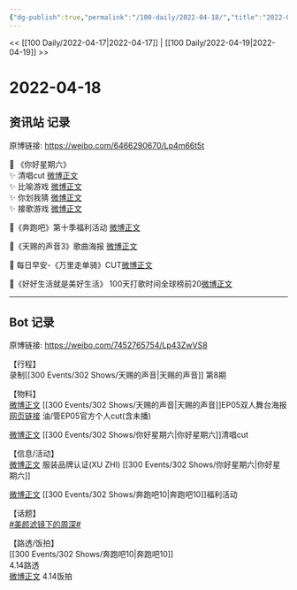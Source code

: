 ```yaml
---
{"dg-publish":true,"permalink":"/100-daily/2022-04-18/","title":"2022-04-18"}
---
```



<< [[100 Daily/2022-04-17\|2022-04-17]] | [[100 Daily/2022-04-19\|2022-04-19]] >>

# 2022-04-18

## 资讯站 记录

原博链接: https://weibo.com/6466290670/Lp4m66t5t

🌟 《你好星期六》  
✨ 清唱cut [微博正文](https://m.weibo.cn/6466290670/4759733292500231)  
✨ 比喻游戏 [微博正文](https://m.weibo.cn/6466290670/4759736837213397)  
✨ 你划我猜 [微博正文](https://m.weibo.cn/6466290670/4759739742816805)  
✨ 接歌游戏 [微博正文](https://m.weibo.cn/6466290670/4759743820728818)

🌟《奔跑吧》第十季福利活动 [微博正文](https://m.weibo.cn/6466290670/4759576316478596)

🌟《天赐的声音3》歌曲海报 [微博正文](https://m.weibo.cn/6466290670/4759549167013818)

🌟 每日早安-《万里走单骑》CUT[微博正文](https://m.weibo.cn/6466290670/4759524310779475)

🌟《好好生活就是美好生活》 100天打歌时间全球榜前20[微博正文](https://m.weibo.cn/6466290670/4759546179883952)

---
## Bot 记录

原博链接: https://weibo.com/7452765754/Lp43ZwVS8

【行程】  
录制[[300 Events/302 Shows/天赐的声音\|天赐的声音]] 第8期

【物料】  
[微博正文](https://m.weibo.cn/1315706994/4759544099770038) [[300 Events/302 Shows/天赐的声音\|天赐的声音]]EP05双人舞台海报  
[网页链接](https://weibo.cn/sinaurl?u=https%3A%2F%2Fyoutu.be%2FxQjhrfyV_vA) 油/管EP05官方个人cut(含未播)

[微博正文](https://m.weibo.cn/6466290670/4759733292500231) [[300 Events/302 Shows/你好星期六\|你好星期六]]清唱cut

【信息/活动】  
[微博正文](https://m.weibo.cn/6308025026/4759589406639761) 服装品牌认证(XU ZHI) [[300 Events/302 Shows/你好星期六\|你好星期六]]

[微博正文](https://m.weibo.cn/5242381821/4759568766469954) [[300 Events/302 Shows/奔跑吧10\|奔跑吧10]]福利活动

【话题】  
[#美颜滤镜下的周深#](https://s.weibo.com/weibo?q=%23%E7%BE%8E%E9%A2%9C%E6%BB%A4%E9%95%9C%E4%B8%8B%E7%9A%84%E5%91%A8%E6%B7%B1%23)

【路透/饭拍】  
[[300 Events/302 Shows/奔跑吧10\|奔跑吧10]]  
[](https://m.weibo.cn/6744869377/4759607731815168) 4.14路透  
[微博正文](https://m.weibo.cn/5219918112/4759659313891010) 4.14饭拍

